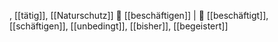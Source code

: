 , [[tätig]], [[Naturschutz]]
🏢 [[beschäftigen]] | 🏢 [[beschäftigt]], [[schäftigen]], [[unbedingt]], [[bisher]], [[begeistert]]